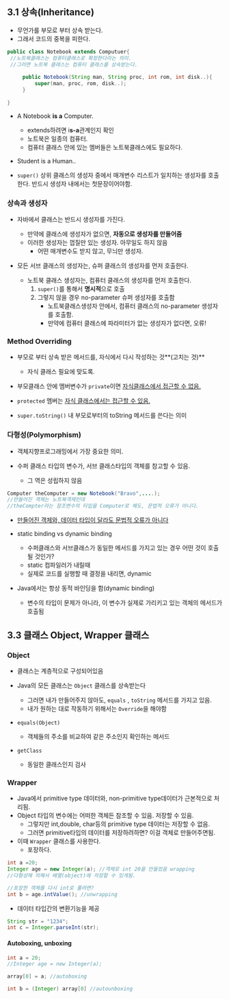 ## 3.1 상속(Inheritance)

- 무언가를 부모로 부터 상속 받는다.
- 그래서 코드의 중복을 피한다.

```java
public class Notebook extends Computuer{
 //노트북클래스는 컴퓨터클래스로 확장한다라는 의미.
 //그러면 노트북 클래스는 컴퓨터 클래스를 상속받는다.
    
     public Notebook(String man, String proc, int rom, int disk..){
         super(man, proc, rom, disk..);
     }
   
}
```

- A Notebook **is a** Computer.
  - extends하려면 i**s-a**관계인지 확인
  - 노트북은 일종의 컴퓨터.
  - 컴퓨터 클래스 안에 있는 멤버들은 노트북클래스에도 필요하다.
- Student is a Human..

- `super()` 상위 클래스의 생성자 중에서 매개변수 리스트가 일치하는 생성자를 호출한다. 반드시 생성자 내에서는 첫문장이어야함.



### 상속과 생성자

- 자바에서 클래스는 반드시 생성자를 가진다.
  - 만약에 클래스에 생성자가 없으면, **자동으로 생성자를 만들어줌**
  - 이러한 생성자는 껍질만 있는 생성자. 아무일도 하지 않음
    - 어떤 매개변수도 받지 않고,  무늬만 생성자.



- 모든 서브 클래스의 생성자는, 슈퍼 클래스의 생성자를 먼저 호출한다.
  - 노트북 클래스 생성자는, 컴퓨터 클래스의 생성자를 먼저 호출한다.
    1. `super()`를 통해서 **명시적**으로 호출
    2. 그렇지 않을 경우 no-parameter  슈퍼 생성자를 호출함
       - 노트북클래스생성자 안에서, 컴퓨터 클래스의 no-parameter 생성자를 호출함. 
       - 만약에 컴퓨터 클래스에 파라미터가 없는 생성자가 없다면, 오류!



### Method Overriding

- 부모로 부터 상속 받은 메서드를, 자식에서 다시 작성하는 것**(고치는 것)**
  - 자식 클래스 필요에 맞도록.

- 부모클래스 안에 멤버변수가 `private`이면 <u>자식클래스에서 접근할 수 없음.</u>

- `protected` 멤버는 <u>자식 클래스에서는 접근할 수 있음.</u>

- `super.toString()` 내 부모로부터의 toString 메서드를 쓴다는 의미



### 다형성(Polymorphism)

- 객체지향프로그래밍에서 가장 중요한 의미.

- 수퍼 클래스 타입의 변수가, 서브 클래스타입의 객체를 참고할 수 있음.
  - 그 역은 성립하지 않음

````java
Computer theComputer = new Notebook("Bravo",....);
//만들어진 객체는 노트북객체인데
//theCompter라는 참조변수의 타입을 Computer로 해도, 문법적 오류가 아니다.
````

- <u>만들어진 객체와, 데이터 타입이 달라도 문법적 오류가 아니다</u>

- static binding vs dynamic binding
  - 수퍼클래스와 서브클래스가 동일한 메서드를 가지고 있는 경우 어떤 것이 호출될 것인가?
  - static 컴파일러가 내릴때
  - 실제로 코드를 실행할 때 결정을 내리면, dynamic
- Java에서는 항상 동적 바인딩을 함(dynamic binding)
  - 변수의 타입이 문제가 아니라, 이 변수가 실제로 가리키고 있는 객체의 메서드가 호출됨



## 3.3 클래스 Object, Wrapper 클래스

### Object

- 클래스는 계층적으로 구성되어있음
- Java의 모든 클래스는 `Object` 클래스를 상속받는다
  - 그러면 내가 만들어주지 않아도, `equals` , `toString` 메서드를 가지고 있음.
  - 내가 원하는 대로 작동하기 위해서는 `Override`을 해야함

- `equals(Object)` 
  - 객체들의 주소를 비교하여 같은 주소인지 확인하는 메서드
- `getClass`
  - 동일한 클래스인지 검사



### Wrapper

- Java에서 primitive type 데이터와, non-primitive type데이터가 근본적으로 처리됨.
- Object 타입의 변수에는 어떠한 객체든 참조할 수 있음. 저장할 수 있음.
  - 그렇지만 int,double, char등의 primitive type 데이터는 저장할 수 없음.
  - 그러면 primitive타입의 데이터를 저장하려하면? 이걸 객체로 만들어주면됨.
- 이때 `Wrapper` 클래스를 사용한다.
  - 포장하다.

```java
int a =20;
Integer age = new Integer(a); //객체로 int 20을 만들었음 wrapping
//다형성에 의해서 배열(object)에 저장할 수 있게됨.

//포장한 객체를 다시 int로 풀려면?
int b = age.intValue(); //unwrapping

```

- 데이터 타입간의 변환기능을 제공

```java
String str = "1234";
int c = Integer.parseInt(str);
```



#### Autoboxing, unboxing

```java
int a = 20;
//Integer age = new Integer(a);

array[0] = a; //autoboxing

int b = (Integer) array[0] //autounboxing
```

